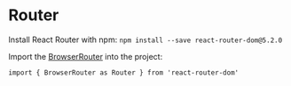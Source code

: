 # Router

Install React Router with npm: `npm install --save react-router-dom@5.2.0`

Import the [BrowserRouter](https://v5.reactrouter.com/web/api/BrowserRouter) into the project:

```react
import { BrowserRouter as Router } from 'react-router-dom'
```

